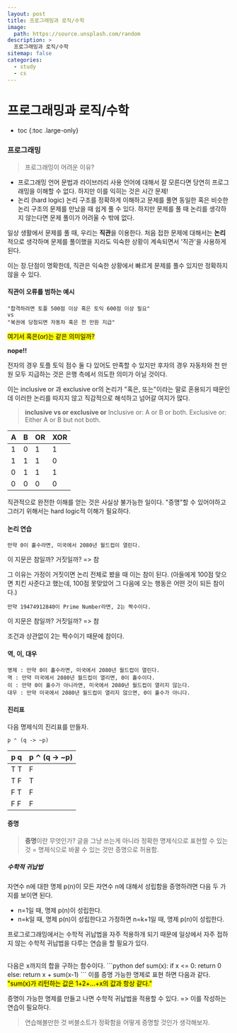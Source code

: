 ```yaml
---
layout: post
title: 프로그래밍과 로직/수학
image:
  path: https://source.unsplash.com/random
description: >
  프로그래밍과 로직/수학
sitemap: false
categories:
  - study
  - cs
---
```


# 프로그래밍과 로직/수학

* toc
{:toc .large-only}

### 프로그래밍

> 프로그래밍이 어려운 이유?
- 프로그래밍 언어 문법과 라이브러리 사용
  언어에 대해서 잘 모른다면 당연히 프로그래밍을 이해할 수 없다.
  하지만 이를 익히는 것은 시간 문제!
- 논리 (hard logic)
  논리 구조를 정확하게 이해하고 문제를 풀면 동일한 혹은 비슷한 논리 구조의 문제를 만났을 때 쉽게 풀 수 있다. 하지만 문제를 풀 때 논리를 생각하지 않는다면 문제 풀이가 어려울 수 밖에 없다.

일상 생활에서 문제를 풀 때, 우리는 **직관**을 이용한다.
처음 접한 문제에 대해서는 **논리**적으로 생각하며 문제를 풀이했을 지라도 익숙한 상황이 계속되면서 '직관'을 사용하게 된다.

이는 장.단점이 명확한데,
직관은 익숙한 상황에서 빠르게 문제를 풀수 있지만 정확하지 않을 수 있다.


#### 직관이 오류를 범하는 예시
~~~
"합격하려면 토플 500점 이상 혹은 토익 600점 이상 필요"
vs
"복권에 당첨되면 자동차 혹은 천 만원 지급"
~~~
<mark>여기서 혹은(or)는 같은 의미일까?</mark>

**nope!!**

전자의 경우 토플 토익 점수 둘 다 있어도 만족할 수 있지만
후자의 경우 자동차와 천 만원 모두 지급하는 것은 은행 측에서 의도한 의미가 아닐 것이다.

이는 inclusive or 과 exclusive or의 논리가 "혹은, 또는"이라는 말로 혼용되기 때문인데 이러한 논리를 따지지 않고 직감적으로 해석하고 넘어갈 여지가 많다.

> **inclusive vs or exclusive or**
Inclusive or: A or B or both.
Exclusive or: Either A or B but not both.

|A|B|OR|XOR|
|--|--|--|--|
|1|0|1|1|  
|1|1|1|0|  
|0|1|1|1|  
|0|0|0|0|

직관적으로 완전한 이해를 얻는 것은 사실상 불가능한 일이다.
"증명"할 수 있어야하고 그러기 위해서는 hard logic적 이해가 필요하다.

#### 논리 연습

~~~
만약 0이 홀수라면, 미국에서 2080년 월드컵이 열린다.
~~~

이 지문은 참일까? 거짓일까?
=> 참

그 이유는 가정이 거짓이면 논리 전체로 봤을 때 이는 참이 된다.
(아들에게 100점 맞으면 치킨 사준다고 했는데, 100점 못맞았어 그 다음에 오는 행동은 어떤 것이 되든 참이다.)

~~~
만약 19474912840이 Prime Number라면, 2는 짝수이다.
~~~

이 지문은 참일까? 거짓일까?
=> 참

조건과 상관없이 2는 짝수이기 때문에 참이다.

#### 역, 이, 대우

~~~
명제 : 만약 0이 홀수라면, 미국에서 2080년 월드컵이 열린다.
역 : 만약 미국에서 2080년 월드컵이 열리면, 0이 홀수이다.
이 : 만약 0이 홀수가 아니라면, 미국에서 2080년 월드컵이 열리지 않는다.
대우 : 만약 미국에서 2080년 월드컵이 열리지 않으면, 0이 홀수가 아니다.
~~~

#### 진리표

다음 명제식의 진리표를 만들자.
~~~
p ⌃ (q -> ~p)
~~~

| p q | p ⌃ (q -> ~p) |
|--|--|
| T T | F |
| T F | T |
| F T | F |
| F F | F |

#### 증명

> **증명**이란 무엇인가?
글을 그냥 쓰는게 아니라 정확한 명제식으로 표현할 수 있는 것
= 명제식으로 바꿀 수 있는 것만 증명으로 허용함.

##### 수학적 귀납법
자연수 n에 대한 명제 p(n)이 모든 자연수 n에 대해서 성립함을 증명하려면 다음 두 가지를 보이면 된다.
* n=1일 때, 명제 p(n)이 성립한다.
* n=k일 때, 명제 p(n)이 성립한다고 가정하면 n=k+1일 때, 명제 p(n)이 성립한다.

프로그로그래밍에서는 수학적 귀납법을 자주 적용하개 되기 때문에 일상에서 자주 접하지 않는 수학적 귀납법을 다루는 연습을 할 필요가 있다.

<br/>
다음은 x까지의 합을 구하는 함수이다.
```python
def sum(x):
  if x <= 0:
    return 0
  else:
    return x + sum(x-1)
```
이를 증명 가능한 명제로 표현 하면 다음과 같다.
<mark>"sum(x)가 리턴하는 값은 1+2+...+x의 값과 항상 같다."</mark>

증명이 가능한 명제를 만들고 나면 수학적 귀납법을 적용할 수 있다.
=> 이를 작성하는 연습이 필요하다.

> 연습해볼만한 것
버블소트가 정확함을 어떻게 증명할 것인가 생각해보자.
